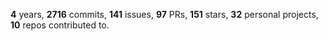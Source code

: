 **4** years, **2716** commits, **141** issues, **97** PRs, **151** stars, **32** personal projects, **10** repos contributed to.
